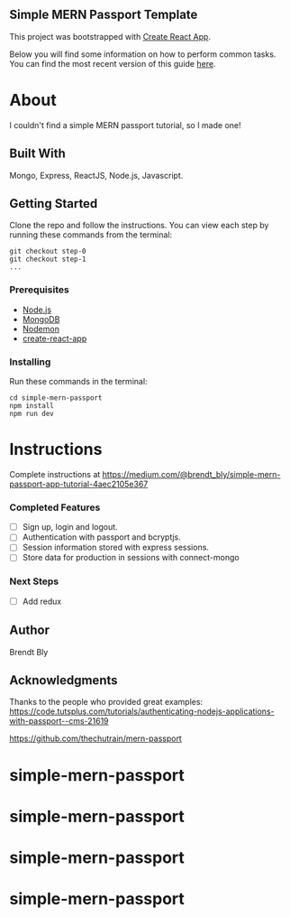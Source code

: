 ## Simple MERN Passport Template
This project was bootstrapped with [Create React App](https://github.com/facebookincubator/create-react-app).

Below you will find some information on how to perform common tasks.<br>
You can find the most recent version of this guide [here](https://github.com/facebookincubator/create-react-app/blob/master/packages/react-scripts/template/README.md).

# About
I couldn't find a simple MERN passport tutorial, so I made one!

## Built With

Mongo, Express, ReactJS, Node.js, Javascript. 

## Getting Started

Clone the repo and follow the instructions.  You can view each step by running these commands from the terminal:

```
git checkout step-0
git checkout step-1
...
```

### Prerequisites

- [Node.js](https://nodejs.org/en/)
- [MongoDB](https://www.mongodb.com/)
- [Nodemon](https://github.com/remy/nodemon)
- [create-react-app](https://github.com/facebook/create-react-app)

### Installing

Run these commands in the terminal:

```
cd simple-mern-passport
npm install
npm run dev
```

# Instructions

Complete instructions at https://medium.com/@brendt_bly/simple-mern-passport-app-tutorial-4aec2105e367

### Completed Features

- [ ] Sign up, login and logout.
- [ ] Authentication with passport and bcryptjs.
- [ ] Session information stored with express sessions.
- [ ] Store data for production in sessions with connect-mongo

### Next Steps
- [ ] Add redux

## Author

Brendt Bly

## Acknowledgments

Thanks to the people who provided great examples:
https://code.tutsplus.com/tutorials/authenticating-nodejs-applications-with-passport--cms-21619

https://github.com/thechutrain/mern-passport
# simple-mern-passport
# simple-mern-passport
# simple-mern-passport
# simple-mern-passport
